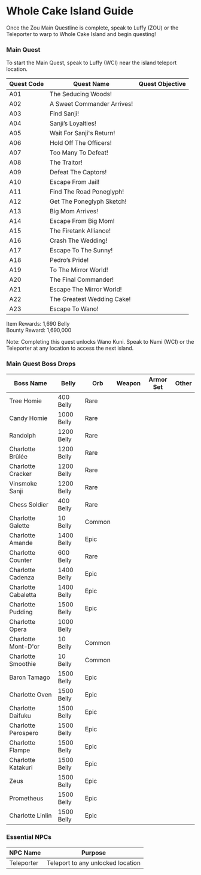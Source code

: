 # Whole Cake Island Guide

Once the Zou Main Questline is complete, speak to Luffy (ZOU) or the Teleporter to warp to Whole Cake Island and begin questing!

### Main Quest

To start the Main Quest, speak to Luffy (WCI) near the island teleport location.

| Quest Code| Quest Name                | Quest Objective|
|-----------|-----------                |-----------|
| A01       | The Seducing Woods!       ||
| A02       | A Sweet Commander Arrives!||
| A03       | Find Sanji!               ||
| A04       | Sanji’s Loyalties!        ||
| A05       | Wait For Sanji's Return!  ||
| A06       | Hold Off The Officers!    ||
| A07       | Too Many To Defeat!       ||
| A08       | The Traitor!              ||
| A09       | Defeat The Captors!       ||
| A10       | Escape From Jail!         ||
| A11       | Find The Road Poneglyph!  ||
| A12       | Get The Poneglyph Sketch! ||
| A13       | Big Mom Arrives!          ||
| A14       | Escape From Big Mom!      ||
| A15       | The Firetank Alliance!    ||
| A16       | Crash The Wedding!        ||
| A17       | Escape To The Sunny!      ||
| A18       | Pedro’s Pride!            ||
| A19       | To The Mirror World!      ||
| A20       | The Final Commander!      ||
| A21       | Escape The Mirror World!  ||
| A22       | The Greatest Wedding Cake!||
| A23       | Escape To Wano!           ||


Item Rewards: 1,690 Belly<br>
Bounty Reward: 1,690,000

Note: Completing this quest unlocks Wano Kuni. Speak to Nami (WCI) or the Teleporter at any location to access the next island.

### Main Quest Boss Drops

| Boss Name             | Belly      | Orb    | Weapon               | Armor Set | Other        |
|-----------            |----------- |--------|-----------           |-----------|-----------   |
| Tree Homie            | 400 Belly  | Rare   |                      |           |              |
| Candy Homie           | 1000 Belly | Rare   |                      |           |              |
| Randolph              | 1200 Belly | Rare   |                      |           |              |
| Charlotte Brûlée      | 1200 Belly | Rare   |                      |           |              |
| Charlotte Cracker     | 1200 Belly | Rare   |                      |           |              |
| Vinsmoke Sanji        | 1200 Belly | Rare   |                      |           |              |
| Chess Soldier         | 400 Belly  | Rare   |                      |           |              |
| Charlotte Galette     | 10 Belly   | Common |                      |           |              |
| Charlotte Amande      | 1400 Belly | Epic   |                      |           |              |
| Charlotte Counter     | 600 Belly  | Rare   |                      |           |              |
| Charlotte Cadenza     | 1400 Belly | Epic   |                      |           |              |
| Charlotte Cabaletta   | 1400 Belly | Epic   |                      |           |              |
| Charlotte Pudding     | 1500 Belly | Epic   |                      |           |              |
| Charlotte Opera       | 1000 Belly |        |                      |           |              |
| Charlotte Mont-D'or   | 10 Belly   | Common |                      |           |              |
| Charlotte Smoothie    | 10 Belly   | Common |                      |           |              |
| Baron Tamago          | 1500 Belly | Epic   |                      |           |              |
| Charlotte Oven        | 1500 Belly | Epic   |                      |           |              |
| Charlotte Daifuku     | 1500 Belly | Epic   |                      |           |              |
| Charlotte Perospero   | 1500 Belly | Epic   |                      |           |              |
| Charlotte Flampe      | 1500 Belly | Epic   |                      |           |              |
| Charlotte Katakuri    | 1500 Belly | Epic   |                      |           |              |
| Zeus                  | 1500 Belly | Epic   |                      |           |              |
| Prometheus            | 1500 Belly | Epic   |                      |           |              |
| Charlotte Linlin      | 1500 Belly | Epic   |                      |           |              |

### Essential NPCs

| NPC Name         | Purpose                                    |
|-------------     |-----------                                 |
| Teleporter       | Teleport to any unlocked location          |